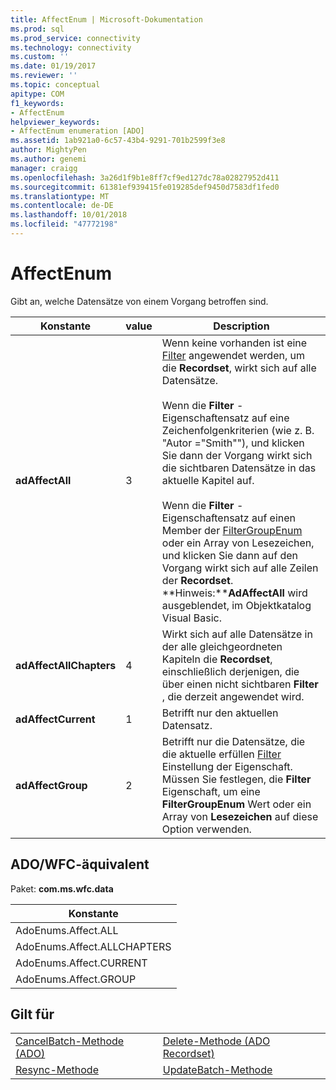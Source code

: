 ```yaml
---
title: AffectEnum | Microsoft-Dokumentation
ms.prod: sql
ms.prod_service: connectivity
ms.technology: connectivity
ms.custom: ''
ms.date: 01/19/2017
ms.reviewer: ''
ms.topic: conceptual
apitype: COM
f1_keywords:
- AffectEnum
helpviewer_keywords:
- AffectEnum enumeration [ADO]
ms.assetid: 1ab921a0-6c57-43b4-9291-701b2599f3e8
author: MightyPen
ms.author: genemi
manager: craigg
ms.openlocfilehash: 3a26d1f9b1e8ff7cf9ed127dc78a02827952d411
ms.sourcegitcommit: 61381ef939415fe019285def9450d7583df1fed0
ms.translationtype: MT
ms.contentlocale: de-DE
ms.lasthandoff: 10/01/2018
ms.locfileid: "47772198"
---
```

# <a name="affectenum"></a>AffectEnum
Gibt an, welche Datensätze von einem Vorgang betroffen sind.  
  
|Konstante|value|Description|  
|--------------|-----------|-----------------|  
|**adAffectAll**|3|Wenn keine vorhanden ist eine [Filter](../../../ado/reference/ado-api/filter-property.md) angewendet werden, um die **Recordset**, wirkt sich auf alle Datensätze.<br /><br /> Wenn die **Filter** -Eigenschaftensatz auf eine Zeichenfolgenkriterien (wie z. B. "Autor ="Smith""), und klicken Sie dann der Vorgang wirkt sich die sichtbaren Datensätze in das aktuelle Kapitel auf.<br /><br /> Wenn die **Filter** -Eigenschaftensatz auf einen Member der [FilterGroupEnum](../../../ado/reference/ado-api/filtergroupenum.md) oder ein Array von Lesezeichen, und klicken Sie dann auf den Vorgang wirkt sich auf alle Zeilen der **Recordset**. **Hinweis:****AdAffectAll** wird ausgeblendet, im Objektkatalog Visual Basic.  |  
|**adAffectAllChapters**|4|Wirkt sich auf alle Datensätze in der alle gleichgeordneten Kapiteln die **Recordset**, einschließlich derjenigen, die über einen nicht sichtbaren **Filter** , die derzeit angewendet wird.|  
|**adAffectCurrent**|1|Betrifft nur den aktuellen Datensatz.|  
|**adAffectGroup**|2|Betrifft nur die Datensätze, die die aktuelle erfüllen [Filter](../../../ado/reference/ado-api/filter-property.md) Einstellung der Eigenschaft. Müssen Sie festlegen, die **Filter** Eigenschaft, um eine **FilterGroupEnum** Wert oder ein Array von **Lesezeichen** auf diese Option verwenden.|  
  
## <a name="adowfc-equivalent"></a>ADO/WFC-äquivalent  
 Paket: **com.ms.wfc.data**  
  
|Konstante|  
|--------------|  
|AdoEnums.Affect.ALL|  
|AdoEnums.Affect.ALLCHAPTERS|  
|AdoEnums.Affect.CURRENT|  
|AdoEnums.Affect.GROUP|  
  
## <a name="applies-to"></a>Gilt für  
  
|||  
|-|-|  
|[CancelBatch-Methode (ADO)](../../../ado/reference/ado-api/cancelbatch-method-ado.md)|[Delete-Methode (ADO Recordset)](../../../ado/reference/ado-api/delete-method-ado-recordset.md)|  
|[Resync-Methode](../../../ado/reference/ado-api/resync-method.md)|[UpdateBatch-Methode](../../../ado/reference/ado-api/updatebatch-method.md)|
